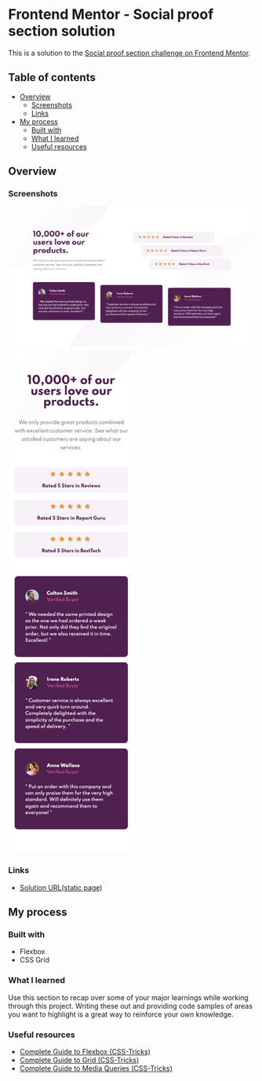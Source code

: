 # Frontend Mentor - Social proof section solution

This is a solution to the [Social proof section challenge on Frontend Mentor](https://www.frontendmentor.io/challenges/social-proof-section-6e0qTv_bA).

## Table of contents

- [Overview](#overview)
    - [Screenshots](#screenshots)
    - [Links](#links)
- [My process](#my-process)
    - [Built with](#built-with)
    - [What I learned](#what-i-learned)
    - [Useful resources](#useful-resources)
    
## Overview

### Screenshots

![Desktop result](./SOLUTION_DESKTOP.png)
![Mobile result](./SOLUTION_MOBILE.png)

### Links
- [Solution URL(static page)](https://adi2991.github.io/FEM-social-proof-section/)

## My process

### Built with
- Flexbox
- CSS Grid

### What I learned

Use this section to recap over some of your major learnings while working through this project. Writing these out and providing code samples of areas you want to highlight is a great way to reinforce your own knowledge.

### Useful resources

- [Complete Guide to Flexbox (CSS-Tricks)](https://css-tricks.com/snippets/css/a-guide-to-flexbox/)
- [Complete Guide to Grid (CSS-Tricks)](https://css-tricks.com/snippets/css/complete-guide-grid/)
- [Complete Guide to Media Queries (CSS-Tricks)](https://css-tricks.com/a-complete-guide-to-css-media-queries/)
